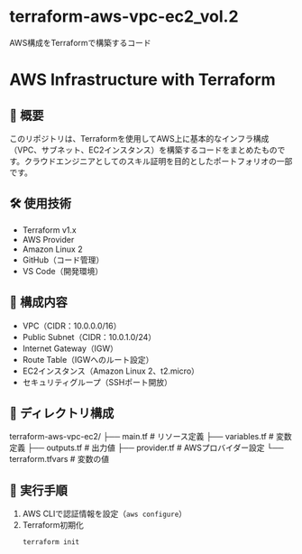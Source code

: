 # terraform-aws-vpc-ec2_vol.2
AWS構成をTerraformで構築するコード
# AWS Infrastructure with Terraform

## 📌 概要
このリポジトリは、Terraformを使用してAWS上に基本的なインフラ構成（VPC、サブネット、EC2インスタンス）を構築するコードをまとめたものです。クラウドエンジニアとしてのスキル証明を目的としたポートフォリオの一部です。

## 🛠 使用技術
- Terraform v1.x
- AWS Provider
- Amazon Linux 2
- GitHub（コード管理）
- VS Code（開発環境）

## 🧱 構成内容
- VPC（CIDR：10.0.0.0/16）
- Public Subnet（CIDR：10.0.1.0/24）
- Internet Gateway（IGW）
- Route Table（IGWへのルート設定）
- EC2インスタンス（Amazon Linux 2、t2.micro）
- セキュリティグループ（SSHポート開放）

## 📂 ディレクトリ構成
terraform-aws-vpc-ec2/
├── main.tf              # リソース定義
├── variables.tf         # 変数定義
├── outputs.tf           # 出力値
├── provider.tf          # AWSプロバイダー設定
└── terraform.tfvars     # 変数の値

## 🚀 実行手順
1. AWS CLIで認証情報を設定（`aws configure`）
2. Terraform初期化  
   ```bash
   terraform init
